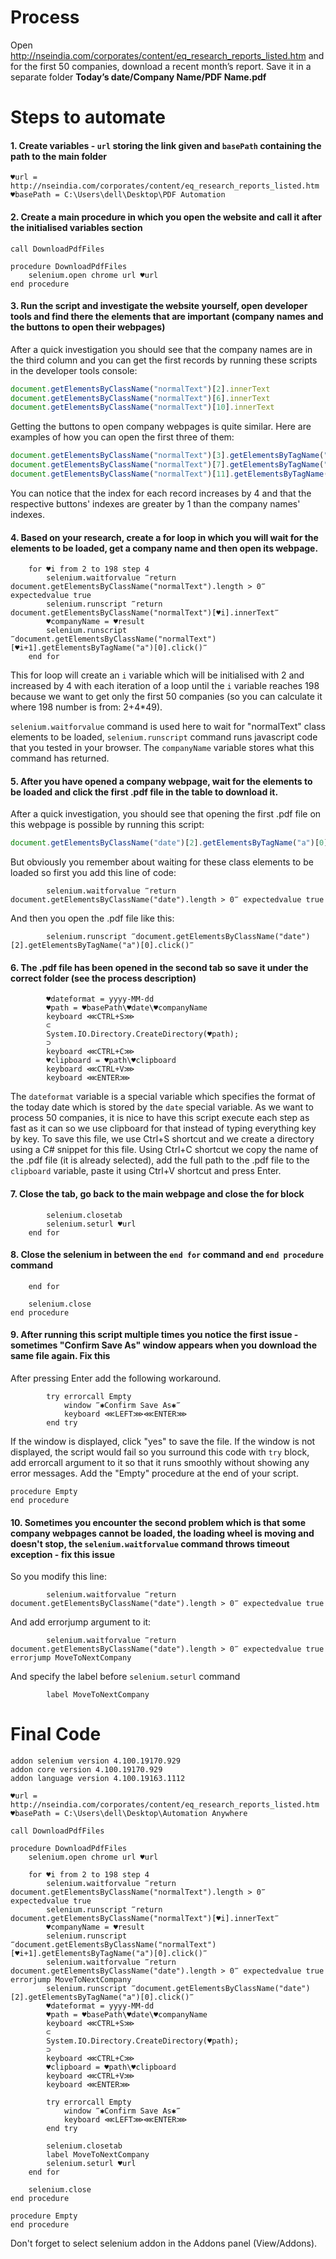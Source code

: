 # Process

Open http://nseindia.com/corporates/content/eq_research_reports_listed.htm and for the first 50 companies, download a recent month’s report. Save it in a separate folder **Today’s date/Company Name/PDF Name.pdf**

# Steps to automate

#### 1. Create variables - `url` storing the link given and `basePath` containing the path to the main folder

```G1ANT
♥url = http://nseindia.com/corporates/content/eq_research_reports_listed.htm
♥basePath = C:\Users\dell\Desktop\PDF Automation
```

#### 2. Create a main procedure in which you open the website and call it after the initialised variables section

```G1ANT
call DownloadPdfFiles

procedure DownloadPdfFiles
    selenium.open chrome url ♥url
end procedure
```

#### 3. Run the script and investigate the website yourself, open developer tools and find there the elements that are important (company names and the buttons to open their webpages)

After a quick investigation you should see that the company names are in the third column and you can get the first records by running these scripts in the developer tools console:

```js
document.getElementsByClassName("normalText")[2].innerText
document.getElementsByClassName("normalText")[6].innerText
document.getElementsByClassName("normalText")[10].innerText
```
Getting the buttons to open company webpages is quite similar. Here are examples of how you can open the first three of them:

```js
document.getElementsByClassName("normalText")[3].getElementsByTagName("a")[0].click()
document.getElementsByClassName("normalText")[7].getElementsByTagName("a")[0].click()
document.getElementsByClassName("normalText")[11].getElementsByTagName("a")[0].click()
```

You can notice that the index for each record increases by 4 and that the respective buttons' indexes are greater by 1 than the company names' indexes.

#### 4. Based on your research, create a for loop in which you will wait for the elements to be loaded, get a company name and then open its webpage. 

```G1ANT
    for ♥i from 2 to 198 step 4
        selenium.waitforvalue ‴return document.getElementsByClassName("normalText").length > 0‴ expectedvalue true
        selenium.runscript ‴return document.getElementsByClassName("normalText")[♥i].innerText‴
        ♥companyName = ♥result
        selenium.runscript ‴document.getElementsByClassName("normalText")[♥i+1].getElementsByTagName("a")[0].click()‴
    end for
```

This for loop will create an `i` variable which will be initialised with 2 and increased by 4 with each iteration of a loop until the `i` variable reaches 198 because we want to get only the first 50 companies (so you can calculate it where 198 number is from: 2+4*49). 

`selenium.waitforvalue` command is used here to wait for "normalText" class elements to be loaded, `selenium.runscript` command runs javascript code that you tested in your browser. The `companyName` variable stores what this command has returned. 

#### 5. After you have opened a company webpage, wait for the elements to be loaded and click the first .pdf file in the table to download it. 

After a quick investigation, you should see that opening the first .pdf file on this webpage is possible by running this script:

```js
document.getElementsByClassName("date")[2].getElementsByTagName("a")[0].click()
```

But obviously you remember about waiting for these class elements to be loaded so first you add this line of code:

```G1ANT
        selenium.waitforvalue ‴return document.getElementsByClassName("date").length > 0‴ expectedvalue true
```

And then you open the .pdf file like this:

```G1ANT
        selenium.runscript ‴document.getElementsByClassName("date")[2].getElementsByTagName("a")[0].click()‴
```

#### 6. The .pdf file has been opened in the second tab so save it under the correct folder (see the process description)

```G1ANT
        ♥dateformat = yyyy-MM-dd
        ♥path = ♥basePath\♥date\♥companyName
        keyboard ⋘CTRL+S⋙
        ⊂
        System.IO.Directory.CreateDirectory(♥path);
        ⊃
        keyboard ⋘CTRL+C⋙
        ♥clipboard = ♥path\♥clipboard
        keyboard ⋘CTRL+V⋙
        keyboard ⋘ENTER⋙
```

The `dateformat` variable is a special variable which specifies the format of the today date which is stored by the `date` special variable. As we want to process 50 companies, it is nice to have this script execute each step as fast as it can so we use clipboard for that instead of typing everything key by key. To save this file, we use Ctrl+S shortcut and we create a directory using a C# snippet for this file. Using Ctrl+C shortcut we copy the name of the .pdf file (it is already selected), add the full path to the .pdf file to the `clipboard` variable, paste it using Ctrl+V shortcut and press Enter. 

#### 7. Close the tab, go back to the main webpage and close the for block

```G1ANT
        selenium.closetab
        selenium.seturl ♥url
    end for 
```

#### 8. Close the selenium in between the `end for` command and `end procedure` command

```G1ANT
    end for
    
    selenium.close
end procedure
```

#### 9. After running this script multiple times you notice the first issue - sometimes "Confirm Save As" window appears when you download the same file again. Fix this

After pressing Enter add the following workaround.

```G1ANT
        try errorcall Empty
            window ‴✱Confirm Save As✱‴
            keyboard ⋘LEFT⋙⋘ENTER⋙
        end try
```

If the window is displayed, click "yes" to save the file. If the window is not displayed, the script would fail so you surround this code with `try` block, add errorcall argument to it so that it runs smoothly without showing any error messages. Add the "Empty" procedure at the end of your script.

```G1ANT
procedure Empty
end procedure
```

#### 10. Sometimes you encounter the second problem which is that some company webpages cannot be loaded, the loading wheel is moving and doesn't stop, the `selenium.waitforvalue` command throws timeout exception - fix this issue

So you modify this line:

```G1ANT
        selenium.waitforvalue ‴return document.getElementsByClassName("date").length > 0‴ expectedvalue true
```

And add errorjump argument to it:

```G1ANT
        selenium.waitforvalue ‴return document.getElementsByClassName("date").length > 0‴ expectedvalue true errorjump MoveToNextCompany
```

And specify the label before `selenium.seturl` command

```G1ANT
        label MoveToNextCompany
```

# Final Code

```G1ANT
addon selenium version 4.100.19170.929
addon core version 4.100.19170.929
addon language version 4.100.19163.1112

♥url = http://nseindia.com/corporates/content/eq_research_reports_listed.htm
♥basePath = C:\Users\dell\Desktop\Automation Anywhere

call DownloadPdfFiles

procedure DownloadPdfFiles
    selenium.open chrome url ♥url
    
    for ♥i from 2 to 198 step 4
        selenium.waitforvalue ‴return document.getElementsByClassName("normalText").length > 0‴ expectedvalue true
        selenium.runscript ‴return document.getElementsByClassName("normalText")[♥i].innerText‴
        ♥companyName = ♥result
        selenium.runscript ‴document.getElementsByClassName("normalText")[♥i+1].getElementsByTagName("a")[0].click()‴
        selenium.waitforvalue ‴return document.getElementsByClassName("date").length > 0‴ expectedvalue true errorjump MoveToNextCompany
        selenium.runscript ‴document.getElementsByClassName("date")[2].getElementsByTagName("a")[0].click()‴
        ♥dateformat = yyyy-MM-dd
        ♥path = ♥basePath\♥date\♥companyName
        keyboard ⋘CTRL+S⋙
        ⊂
        System.IO.Directory.CreateDirectory(♥path);
        ⊃
        keyboard ⋘CTRL+C⋙
        ♥clipboard = ♥path\♥clipboard
        keyboard ⋘CTRL+V⋙
        keyboard ⋘ENTER⋙
        
        try errorcall Empty
            window ‴✱Confirm Save As✱‴
            keyboard ⋘LEFT⋙⋘ENTER⋙
        end try
        
        selenium.closetab
        label MoveToNextCompany
        selenium.seturl ♥url
    end for
    
    selenium.close
end procedure

procedure Empty
end procedure
```

Don't forget to select selenium addon in the Addons panel (View/Addons).
